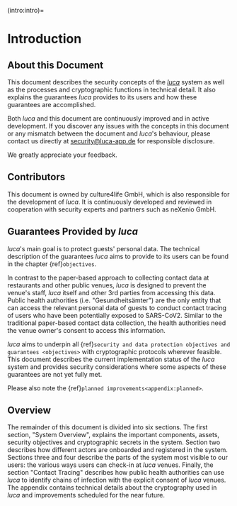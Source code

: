 (intro:intro)=
# Introduction

## About this Document

This document describes the security concepts of the [_luca_](https://luca-app.de) system as well as the processes and cryptographic functions in technical detail.
It also explains the guarantees _luca_ provides to its users and how these guarantees are accomplished.

Both _luca_ and this document are continuously improved and in active development.
If you discover any issues with the concepts in this document or any mismatch between the document and _luca_'s behaviour, please contact us directly at security@luca-app.de for responsible disclosure.

We greatly appreciate your feedback.

## Contributors

This document is owned by culture4life GmbH, which is also responsible for the development of _luca_.
It is continuously developed and reviewed in cooperation with security experts and partners such as neXenio GmbH.

## Guarantees Provided by _luca_

_luca_'s main goal is to protect guests' personal data.
The technical description of the guarantees _luca_ aims to provide to its users can be found in the chapter {ref}`objectives`.

In contrast to the paper-based approach to collecting contact data at restaurants and other public venues, _luca_ is designed to prevent the venue's staff, _luca_ itself and other 3rd parties from accessing this data.
Public health authorities (i.e. "Gesundheitsämter") are the only entity that can access the relevant personal data of guests to conduct contact tracing of users who have been potentially exposed to SARS-CoV2.
Similar to the traditional paper-based contact data collection, the health authorities need the venue owner's consent to access this information.

_luca_ aims to underpin all {ref}`security and data protection objectives and guarantees <objectives>` with cryptographic protocols wherever feasible.
This document describes the current implementation status of the _luca_ system and provides security considerations where some aspects of these guarantees are not yet fully met.

Please also note the {ref}`planned improvements<appendix:planned>`.

## Overview

The remainder of this document is divided into six sections.
The first section, "System Overview", explains the important components, assets, security objectives and cryptographic secrets in the system.
Section two describes how different actors are onboarded and registered in the system.
Sections three and four describe the parts of the system most visible to our users: the various ways users can check-in at _luca_ venues.
Finally, the section "Contact Tracing" describes how public health authorities can use _luca_ to identify chains of infection with the explicit consent of _luca_ venues.
The appendix contains technical details about the cryptography used in _luca_ and improvements scheduled for the near future.
